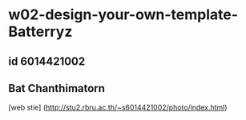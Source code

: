 # w02-design-your-own-template-Batterryz
## id 6014421002
## Bat Chanthimatorn

[web stie]
(http://stu2.rbru.ac.th/~s6014421002/photo/index.html)

